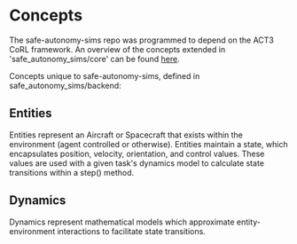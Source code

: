 # Concepts

The safe-autonomy-sims repo was programmed to depend on the ACT3 CoRL
framework. An overview of the concepts extended in 'safe_autonomy_sims/core' can be
found [here]({{corl_docs_url}}/concepts/).

Concepts unique to safe-autonomy-sims, defined in safe_autonomy_sims/backend:

##  Entities

Entities represent an Aircraft or Spacecraft that exists 
within the environment (agent controlled or otherwise). Entities
maintain a state, which encapsulates position, velocity, 
orientation, and control values. These values are used 
with a given task's dynamics model to calculate state transitions
within a step() method.

## Dynamics

Dynamics represent mathematical models which approximate entity-environment
interactions to facilitate state transitions.  
